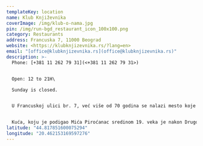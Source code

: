 ```yaml
---
templateKey: location
name: Klub Književnika
coverImage: /img/klub-o-nama.jpg
pin: /img/run-bgd_restaurant_icon_100x100.png
category: Restaurants
address: Francuska 7, 11000 Beograd
website: <https://klubknjizevnika.rs/?lang=en>
email: "[office@klubknjizevnika.rs](office@klubknjizevnika.rs)"
description: >-
  Phone: [+381 11 262 79 31](<+381 11 262 79 31>)


  Open: 12 to 21H\

  Sunday is closed. 


  U Francuskoj ulici br. 7, već više od 70 godina se nalazi mesto koje diše i menja se zajedno sa Beogradom – Klub Književnika.


  Kuća, koju je podigao Mića Piroćanac sredinom 19. veka je nakon Drugog svetskog rata postala dom jugoslovenske književne elite. U isto vreme, nastao je i restoran, kao mesto za okupljanje i druženje pisaca iz udruženja. Vrlo brzo, Klub Književnika je stekao kultni status kao mesto intelektualne hrabrosti, slobodoumnosti i velikih ideja.
latitude: "44.817851600075294"
longitude: "20.462153169597276"
---
```

